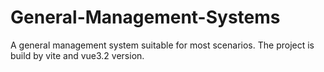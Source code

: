 # General-Management-Systems
A general management system suitable for most scenarios.
The project is build by vite and vue3.2 version.
